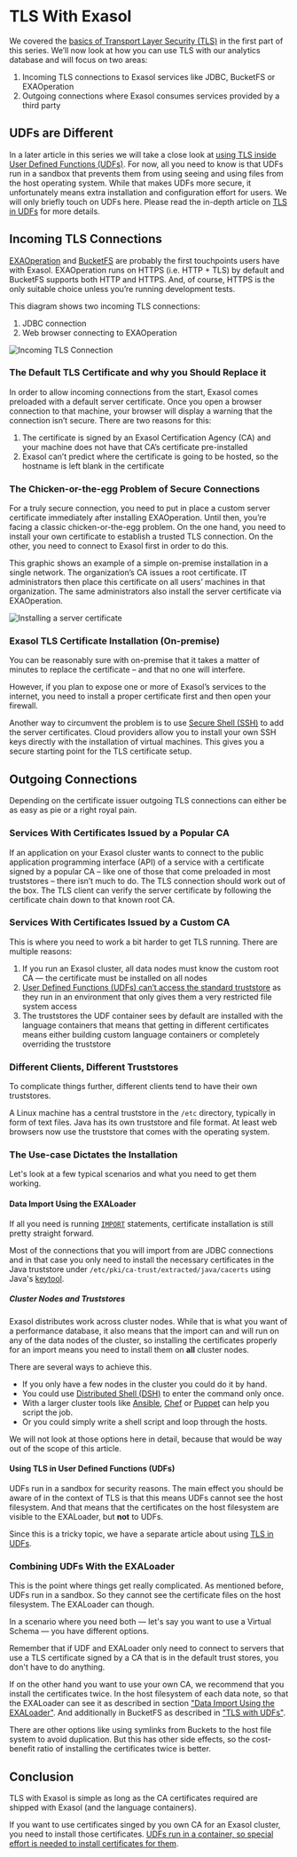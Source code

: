 # TLS With Exasol

We covered the [basics of Transport Layer Security (TLS)](tls_introduction.md) in the first part of this series. We’ll now look at how you can use TLS with our analytics database and will focus on two areas:

1. Incoming TLS connections to Exasol services like JDBC, BucketFS or EXAOperation 
2. Outgoing connections where Exasol consumes services provided by a third party

## UDFs are Different

In a later article in this series we will take a close look at [using TLS inside User Defined Functions (UDFs)](tls_in_udfs.md). For now, all you need to know is that UDFs run in a sandbox that prevents them from using seeing and using files from the host operating system. While that makes UDFs more secure, it unfortunately means extra installation and configuration effort for users. We will only briefly touch on UDFs here. Please read the in-depth article on [TLS in UDFs](tls_in_udfs.md) for more details.

## Incoming TLS Connections

[EXAOperation](https://docs.exasol.com/db/latest/administration/on-premise/admin_interface/exaoperation.htm) and [BucketFS](https://docs.exasol.com/db/latest/database_concepts/bucketfs/bucketfs.htm) are probably the first touchpoints users have with Exasol. EXAOperation runs on HTTPS (i.e. HTTP + TLS) by default and BucketFS supports both HTTP and HTTPS. And, of course, HTTPS is the only suitable choice unless you’re running development tests.

This diagram shows two incoming TLS connections:

1. JDBC connection 
2. Web browser connecting to EXAOperation   

![Incoming TLS Connection](images/depl_incoming_connection.svg)

### The Default TLS Certificate and why you Should Replace it

In order to allow incoming connections from the start, Exasol comes preloaded with a default server certificate. Once you open a browser connection to that machine, your browser will display a warning that the connection isn’t secure. There are two reasons for this:

1. The certificate is signed by an Exasol Certification Agency (CA) and your machine does not have that CA’s certificate pre-installed 
2. Exasol can’t predict where the certificate is going to be hosted, so the hostname is left blank in the certificate

### The Chicken-or-the-egg Problem of Secure Connections

For a truly secure connection, you need to put in place a custom server certificate immediately after installing EXAOperation. Until then, you’re facing a classic chicken-or-the-egg problem. On the one hand, you need to install your own certificate to establish a trusted TLS connection. On the other, you need to connect to Exasol first in order to do this.

This graphic shows an example of a simple on-premise installation in a single network. The organization’s CA issues a root certificate. IT administrators then place this certificate on all users’ machines in that organization. The same administrators also install the server certificate via EXAOperation.

![Installing a server certificate](images/seq_installing_a_server_certificate.svg)

### Exasol TLS Certificate Installation (On-premise)

You can be reasonably sure with on-premise that it takes a matter of minutes to replace the certificate – and that no one will interfere.

However, if you plan to expose one or more of Exasol’s services to the internet, you need to install a proper certificate first and then open your firewall.

Another way to circumvent the problem is to use [Secure Shell (SSH)](https://en.wikipedia.org/wiki/Secure_Shell) to add the server certificates. Cloud providers allow you to install your own SSH keys directly with the installation of virtual machines. This gives you a secure starting point for the TLS certificate setup.

## Outgoing Connections

Depending on the certificate issuer outgoing TLS connections can either be as easy as pie or a right royal pain.

### Services With Certificates Issued by a Popular CA

If an application on your Exasol cluster wants to connect to the public application programming interface (API) of a service with a certificate signed by a popular CA – like one of those that come preloaded in most truststores – there isn’t much to do. The TLS connection should work out of the box. The TLS client can verify the server certificate by following the certificate chain down to that known root CA.

### Services With Certificates Issued by a Custom CA

This is where you need to work a bit harder to get TLS running. There are multiple reasons:

1. If you run an Exasol cluster, all data nodes must know the custom root CA &mdash; the certificate must be installed on all nodes 
2. [User Defined Functions (UDFs) can’t access the standard truststore](tls_in_udfs.md) as they run in an environment that only gives them a very restricted file system access 
3. The truststores the UDF container sees by default are installed with the language containers that means that getting in different certificates means either building custom language containers or completely overriding the truststore

### Different Clients, Different Truststores

To complicate things further, different clients tend to have their own truststores.

A Linux machine has a central truststore in the `/etc` directory, typically in form of text files. Java has its own truststore and file format. At least web browsers now use the truststore that comes with the operating system.

### The Use-case Dictates the Installation

Let's look at a few typical scenarios and what you need to get them working.

#### Data Import Using the EXALoader

If all you need is running [`IMPORT`](https://docs.exasol.com/db/latest/sql/import.htm) statements, certificate installation is still pretty straight forward.

Most of the connections that you will import from are JDBC connections and in that case you only need to install the necessary certificates in the Java truststore under `/etc/pki/ca-trust/extracted/java/cacerts` using Java's [keytool](https://docs.oracle.com/en/java/javase/11/tools/keytool.html).

##### Cluster Nodes and Truststores

Exasol distributes work across cluster nodes. While that is what you want of a performance database, it also means that the import can and will run on any of the data nodes of the cluster, so installing the certificates properly for an import means you need to install them on **all** cluster nodes.

There are several ways to achieve this.

* If you only have a few nodes in the cluster you could do it by hand.
* You could use [Distributed Shell (DSH)](https://manpages.org/dsh) to enter the command only once.
* With a larger cluster tools like [Ansible](https://www.ansible.com/), [Chef](https://www.chef.io/) or [Puppet](https://puppet.com/) can help you script the job.
* Or you could simply write a shell script and loop through the hosts.

We will not look at those options here in detail, because that would be way out of the scope of this article.

#### Using TLS in User Defined Functions (UDFs)

UDFs run in a sandbox for security reasons. The main effect you should be aware of in the context of TLS is that this means UDFs cannot see the host filesystem. And that means that the certificates on the host filesystem are visible to the EXALoader, but **not** to UDFs.

Since this is a tricky topic, we have a separate article about using [TLS in UDFs](tls_in_udfs.md).

### Combining UDFs With the EXALoader

This is the point where things get really complicated. As mentioned before, UDFs run in a sandbox. So they cannot see the certificate files on the host filesystem. The EXALoader can though.

In a scenario where you need both &mdash; let's say you want to use a Virtual Schema &mdash; you have different options.

Remember that if UDF and EXALoader only need to connect to servers that use a TLS certificate signed by a CA that is in the default trust stores, you don't have to do anything.

If on the other hand you want to use your own CA, we recommend that you install the certificates twice. In the host filesystem of each data note, so that the EXALoader can see it as described in section ["Data Import Using the EXALoader"](#data-import-using-the-exaloader). And additionally in BucketFS as described in ["TLS with UDFs"](tls_in_udfs.md).

There are other options like using symlinks from Buckets to the host file system to avoid duplication. But this has other side effects, so the cost-benefit ratio of installing the certificates twice is better.

## Conclusion

TLS with Exasol is simple as long as the CA certificates required are shipped with Exasol (and the language containers).

If you want to use certificates singed by you own CA for an Exasol cluster, you need to install those certificates. [UDFs run in a container, so special effort is needed to install certificates for them](tls_in_udfs.md).